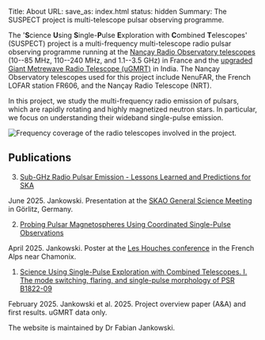 Title: About
URL:
save_as: index.html
status: hidden
Summary: The SUSPECT project is multi-telescope pulsar observing programme.

The '**S**cience **U**sing **S**ingle-**P**ulse **E**xploration with **C**ombined **T**elescopes' (SUSPECT) project is a multi-frequency multi-telescope radio pulsar observing programme running at the [Nançay Radio Observatory telescopes](https://www.obs-nancay.fr/) (10--85 MHz, 110--240 MHz, and 1.1--3.5 GHz) in France and the [upgraded Giant Metrewave Radio Telescope (uGMRT)](http://www.ncra.tifr.res.in/ncra/gmrt) in India. The Nançay Observatory telescopes used for this project include NenuFAR, the French LOFAR station FR606, and the Nançay Radio Telescope (NRT).

In this project, we study the multi-frequency radio emission of pulsars, which are rapidly rotating and highly magnetized neutron stars. In particular, we focus on understanding their wideband single-pulse emission.

![Frequency coverage of the radio telescopes involved in the project.]({static}/images/freq_coverage.jpg)

## Publications ##

3) [Sub-GHz Radio Pulsar Emission - Lessons Learned and Predictions for SKA]({static}/images/2025-06-21_SKAO_General_Science_Meeting/Jankowski_Fabian_803.pdf)

June 2025. Jankowski. Presentation at the [SKAO General Science Meeting](https://www.skao.int/en/science-users/skao-science-meeting-2025) in Görlitz, Germany.

2) [Probing Pulsar Magnetospheres Using Coordinated Single-Pulse Observations]({static}/images/2025-04-16_Les_Houches_conference/Jankowski_SUSPECT_poster_Les_Houches.pdf)

April 2025. Jankowski. Poster at the [Les Houches conference](https://r-magnetosphere.sciencesconf.org/?lang=en) in the French Alps near Chamonix.

1) [Science Using Single-Pulse Exploration with Combined Telescopes. I. The mode switching, flaring, and single-pulse morphology of PSR B1822-09](https://ui.adsabs.harvard.edu/abs/2024arXiv240705156J/abstract)

February 2025. Jankowski et al. 2025. Project overview paper (A&A) and first results. uGMRT data only.

The website is maintained by Dr Fabian Jankowski.
